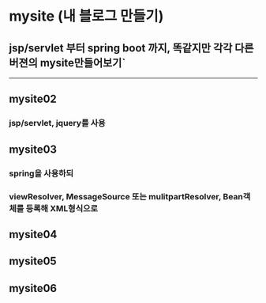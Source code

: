 # mysite (내 블로그 만들기)

## jsp/servlet 부터 spring boot 까지, 똑같지만 각각 다른버젼의 mysite만들어보기`

***
## mysite02

### jsp/servlet, jquery를 사용

## mysite03

### spring을 사용하되
### viewResolver, MessageSource 또는 mulitpartResolver, Bean객체를 등록해 <ln>XML형식으로 </ln>

## mysite04
## mysite05
## mysite06

